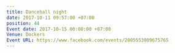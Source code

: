 ```yaml
---
title: Dancehall night
date: 2017-10-11 09:57:00 +07:00
position: 44
Event date: 2017-10-15 00:00:00 +07:00
Venue: Dockers
Event URL: https://www.facebook.com/events/2005553009675765
---
```


